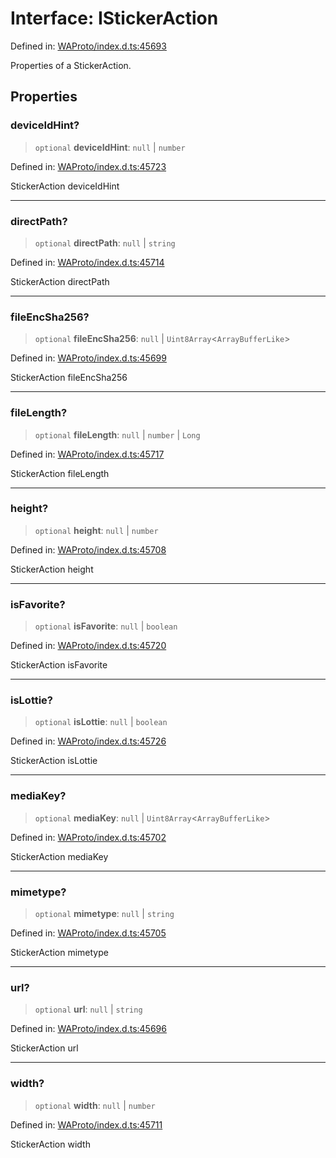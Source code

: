 # Interface: IStickerAction

Defined in: [WAProto/index.d.ts:45693](https://github.com/Fokusdotid/Baileys/blob/f4c7971f59af0b012f8de667e7a21ae12f7bbf19/WAProto/index.d.ts#L45693)

Properties of a StickerAction.

## Properties

### deviceIdHint?

> `optional` **deviceIdHint**: `null` \| `number`

Defined in: [WAProto/index.d.ts:45723](https://github.com/Fokusdotid/Baileys/blob/f4c7971f59af0b012f8de667e7a21ae12f7bbf19/WAProto/index.d.ts#L45723)

StickerAction deviceIdHint

***

### directPath?

> `optional` **directPath**: `null` \| `string`

Defined in: [WAProto/index.d.ts:45714](https://github.com/Fokusdotid/Baileys/blob/f4c7971f59af0b012f8de667e7a21ae12f7bbf19/WAProto/index.d.ts#L45714)

StickerAction directPath

***

### fileEncSha256?

> `optional` **fileEncSha256**: `null` \| `Uint8Array`\<`ArrayBufferLike`\>

Defined in: [WAProto/index.d.ts:45699](https://github.com/Fokusdotid/Baileys/blob/f4c7971f59af0b012f8de667e7a21ae12f7bbf19/WAProto/index.d.ts#L45699)

StickerAction fileEncSha256

***

### fileLength?

> `optional` **fileLength**: `null` \| `number` \| `Long`

Defined in: [WAProto/index.d.ts:45717](https://github.com/Fokusdotid/Baileys/blob/f4c7971f59af0b012f8de667e7a21ae12f7bbf19/WAProto/index.d.ts#L45717)

StickerAction fileLength

***

### height?

> `optional` **height**: `null` \| `number`

Defined in: [WAProto/index.d.ts:45708](https://github.com/Fokusdotid/Baileys/blob/f4c7971f59af0b012f8de667e7a21ae12f7bbf19/WAProto/index.d.ts#L45708)

StickerAction height

***

### isFavorite?

> `optional` **isFavorite**: `null` \| `boolean`

Defined in: [WAProto/index.d.ts:45720](https://github.com/Fokusdotid/Baileys/blob/f4c7971f59af0b012f8de667e7a21ae12f7bbf19/WAProto/index.d.ts#L45720)

StickerAction isFavorite

***

### isLottie?

> `optional` **isLottie**: `null` \| `boolean`

Defined in: [WAProto/index.d.ts:45726](https://github.com/Fokusdotid/Baileys/blob/f4c7971f59af0b012f8de667e7a21ae12f7bbf19/WAProto/index.d.ts#L45726)

StickerAction isLottie

***

### mediaKey?

> `optional` **mediaKey**: `null` \| `Uint8Array`\<`ArrayBufferLike`\>

Defined in: [WAProto/index.d.ts:45702](https://github.com/Fokusdotid/Baileys/blob/f4c7971f59af0b012f8de667e7a21ae12f7bbf19/WAProto/index.d.ts#L45702)

StickerAction mediaKey

***

### mimetype?

> `optional` **mimetype**: `null` \| `string`

Defined in: [WAProto/index.d.ts:45705](https://github.com/Fokusdotid/Baileys/blob/f4c7971f59af0b012f8de667e7a21ae12f7bbf19/WAProto/index.d.ts#L45705)

StickerAction mimetype

***

### url?

> `optional` **url**: `null` \| `string`

Defined in: [WAProto/index.d.ts:45696](https://github.com/Fokusdotid/Baileys/blob/f4c7971f59af0b012f8de667e7a21ae12f7bbf19/WAProto/index.d.ts#L45696)

StickerAction url

***

### width?

> `optional` **width**: `null` \| `number`

Defined in: [WAProto/index.d.ts:45711](https://github.com/Fokusdotid/Baileys/blob/f4c7971f59af0b012f8de667e7a21ae12f7bbf19/WAProto/index.d.ts#L45711)

StickerAction width
